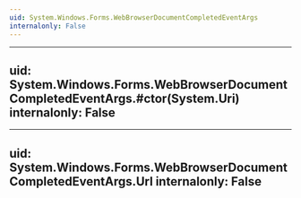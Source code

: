 ```yaml
---
uid: System.Windows.Forms.WebBrowserDocumentCompletedEventArgs
internalonly: False
---
```


---
uid: System.Windows.Forms.WebBrowserDocumentCompletedEventArgs.#ctor(System.Uri)
internalonly: False
---

---
uid: System.Windows.Forms.WebBrowserDocumentCompletedEventArgs.Url
internalonly: False
---
